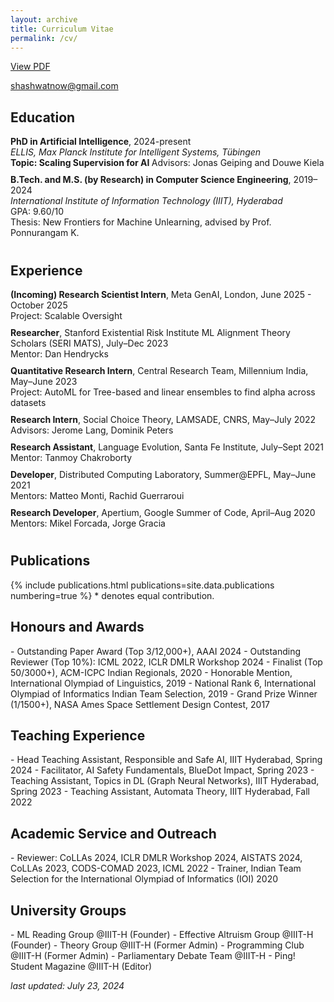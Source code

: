 ```yaml
---
layout: archive
title: Curriculum Vitae
permalink: /cv/
---
```


<a href="/assets/Shashwat-Goel-CV.pdf"> View PDF</a><br>
<!-- <a href="https://shash42.github.io/"> shash42.github.io</a><br> -->
<a href="mailto:shashwatnow@gmail.com"> shashwatnow@gmail.com</a><br>
<!-- <a href="https://github.com/shash42"> shash42</a> -->

<h2>Education</h2>
<div class="cvitem" style="padding-bottom:10px">
<strong>PhD in Artificial Intelligence</strong>, 2024-present<br>
<em>ELLIS, Max Planck Institute for Intelligent Systems, Tübingen</em><br>
<strong> Topic: Scaling Supervision for AI </strong>
<span class="small-caps">Advisors:</span> Jonas Geiping and Douwe Kiela<br>
</div>

<div class="cvitem" style="padding-bottom:10px">
<strong>B.Tech. and M.S. (by Research) in Computer Science Engineering</strong>, 2019–2024<br>
<em>International Institute of Information Technology (IIIT), Hyderabad</em>
<br>GPA: 9.60/10<br>
<span class="small-caps">Thesis:</span> New Frontiers for Machine Unlearning, advised by Prof. Ponnurangam K.<br>
</div>

<h2>Experience</h2>

<div class="cvitem" style="padding-bottom:10px">
<strong>(Incoming) Research Scientist Intern</strong>, Meta GenAI, London, June 2025 - October 2025<br>
<span class="small-caps">Project:</span> Scalable Oversight <br>
</div>

<div class="cvitem" style="padding-bottom:10px">
<strong>Researcher</strong>, Stanford Existential Risk Institute ML Alignment Theory Scholars (SERI MATS), July–Dec 2023<br>
<span class="small-caps">Mentor:</span> Dan Hendrycks<br>
</div>

<div class="cvitem" style="padding-bottom:10px">
<strong>Quantitative Research Intern</strong>, Central Research Team, Millennium India, May–June 2023<br>
<span class="small-caps">Project:</span> AutoML for Tree-based and linear ensembles to find alpha across datasets<br>
</div>

<div class="cvitem" style="padding-bottom:10px">
<strong>Research Intern</strong>, Social Choice Theory, LAMSADE, CNRS, May–July 2022<br>
<span class="small-caps">Advisors:</span> Jerome Lang, Dominik Peters<br>
</div>

<div class="cvitem" style="padding-bottom:10px">
<strong>Research Assistant</strong>, Language Evolution, Santa Fe Institute, July–Sept 2021<br>
<span class="small-caps">Mentor:</span> Tanmoy Chakroborty<br>
</div>

<div class="cvitem" style="padding-bottom:10px">
<strong>Developer</strong>, Distributed Computing Laboratory, Summer@EPFL, May–June 2021<br>
<span class="small-caps">Mentors:</span> Matteo Monti, Rachid Guerraroui<br>
</div>

<div class="cvitem" style="padding-bottom:10px">
<strong>Research Developer</strong>, Apertium, Google Summer of Code, April–Aug 2020<br>
<span class="small-caps">Mentors:</span> Mikel Forcada, Jorge Gracia<br>
</div>

<h2>Publications</h2>
{% include publications.html publications=site.data.publications numbering=true %}
* denotes equal contribution.

<h2>Honours and Awards</h2>
- Outstanding Paper Award (Top 3/12,000+), AAAI 2024
- Outstanding Reviewer (Top 10%): ICML 2022, ICLR DMLR Workshop 2024
- Finalist (Top 50/3000+), ACM-ICPC Indian Regionals, 2020
- Honorable Mention, International Olympiad of Linguistics, 2019
- National Rank 6, International Olympiad of Informatics Indian Team Selection, 2019
- Grand Prize Winner (1/1500+), NASA Ames Space Settlement Design Contest, 2017

<h2>Teaching Experience</h2>
- Head Teaching Assistant, Responsible and Safe AI, IIIT Hyderabad, Spring 2024
- Facilitator, AI Safety Fundamentals, BlueDot Impact, Spring 2023
- Teaching Assistant, Topics in DL (Graph Neural Networks), IIIT Hyderabad, Spring 2023
- Teaching Assistant, Automata Theory, IIIT Hyderabad, Fall 2022

<h2>Academic Service and Outreach</h2>
- Reviewer: CoLLAs 2024, ICLR DMLR Workshop 2024, AISTATS 2024, CoLLAs 2023, CODS-COMAD 2023, ICML 2022
- Trainer, Indian Team Selection for the International Olympiad of Informatics (IOI) 2020

<h2>University Groups</h2>
- ML Reading Group @IIIT-H (Founder)
- Effective Altruism Group @IIIT-H (Founder)
- Theory Group @IIIT-H (Former Admin)
- Programming Club @IIIT-H (Former Admin)
- Parliamentary Debate Team @IIIT-H
- Ping! Student Magazine @IIIT-H (Editor) 

<!-- <h2>Trainer</h2>
<ul>
- Indian Team Selection for the International Olympiad of Informatics, 2020
- Panini Linguistics Olympiad, 2024
</ul> -->

<!-- <h2>Talks</h2>
<ul>
- How can we deal with Conflicting Training Signal in Deep Learning
- Intro to DL Research
- Pathways from Cognition to DL Research
- Voting Rules and Fair Representation
- Perfect Information Sequential Games
- Graph Theory for high-schoolers
- Intro to Effective Altruism
- Making Calibrated Predictions
- Population Ethics
- Linguistics Olympiad Training Workshops
</ul> -->

*last updated: July 23, 2024*
